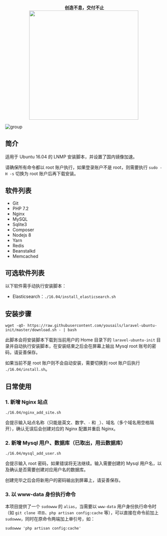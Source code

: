 <p align="center">
  <br>
  <b>创造不息，交付不止</b>
  <br>
  <a href="https://www.yousails.com">
    <img src="https://yousails.com/banners/brand.png" width=350>
  </a>
</p>

![group](https://cloud.githubusercontent.com/assets/324764/18408949/02d3cb2a-7770-11e6-96e2-54bbcfbfa1d1.png)

## 简介

适用于 Ubuntu 16.04 的 LNMP 安装脚本，并设置了国内镜像加速。

请确保所有命令都以 root 账户执行，如果登录账户不是 root，则需要执行 `sudo -H -s` 切换为 root 账户后再下载安装。

## 软件列表

* Git
* PHP 7.2
* Nginx
* MySQL
* Sqlite3
* Composer
* Nodejs 8
* Yarn
* Redis
* Beanstalkd
* Memcached

## 可选软件列表

以下软件需手动执行安装脚本：

* Elasticsearch：`./16.04/install_elasticsearch.sh`

## 安装步骤

```
wget -qO- https://raw.githubusercontent.com/yousails/laravel-ubuntu-init/master/download.sh - | bash
```

此脚本会将安装脚本下载到当前用户的 Home 目录下的 `laravel-ubuntu-init` 目录并自动执行安装脚本，在安装结束之后会在屏幕上输出 Mysql root 账号的密码，请妥善保存。

如果当前不是 root 账户则不会自动安装，需要切换到 root 账户后执行 `./16.04/install.sh`。

## 日常使用

### 1. 新增 Nginx 站点

```
./16.04/nginx_add_site.sh
```

会提示输入站点名称（只能是英文、数字、`-` 和 `_`）、域名（多个域名用空格隔开），确认无误后会创建对应的 Nginx 配置并重启 Nginx。

### 2. 新增 Mysql 用户、数据库（**已取出，用云数据库**）

```
./16.04/mysql_add_user.sh
```

会提示输入 root 密码，如果错误将无法继续。输入需要创建的 Mysql 用户名，以及确认是否需要创建对应用户名的数据库。

创建完毕之后会将新用户的密码输出到屏幕上，请妥善保存。

### 3. 以 www-data 身份执行命令

本项目提供了一个 `sudowww` 的 `alias`，当需要以 `www-data` 用户身份执行命令时（如 `git clone 项目`、`php artisan config:cache` 等），可以直接在命令前加上 `sudowww`，同时在原命令两端加上单引号，如：

```
sudowww 'php artisan config:cache'
```

